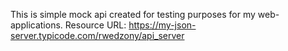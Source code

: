 This is simple mock api created for testing purposes for my web-applications. 
Resource URL: https://my-json-server.typicode.com/rwedzony/api_server